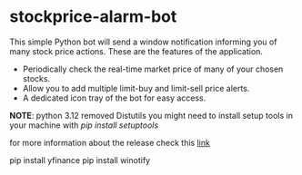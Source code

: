 # stockprice-alarm-bot
This simple Python bot will send a window notification informing you of many stock price actions.
These are the features of the application.
+ Periodically check the real-time market price of many of your chosen stocks.
+ Allow you to add multiple limit-buy and limit-sell price alerts.
+ A dedicated icon tray of the bot for easy access.

**NOTE**: python 3.12 removed Distutils you might need to install setup tools in your machine with 
_pip install setuptools_ 

for more information about the release check this [link](https://docs.python.org/3/whatsnew/3.12.html#:~:text=This%20article%20explains%20the%20new,released%20on%20October%202%2C%202023.) 

pip install yfinance
pip install winotify
